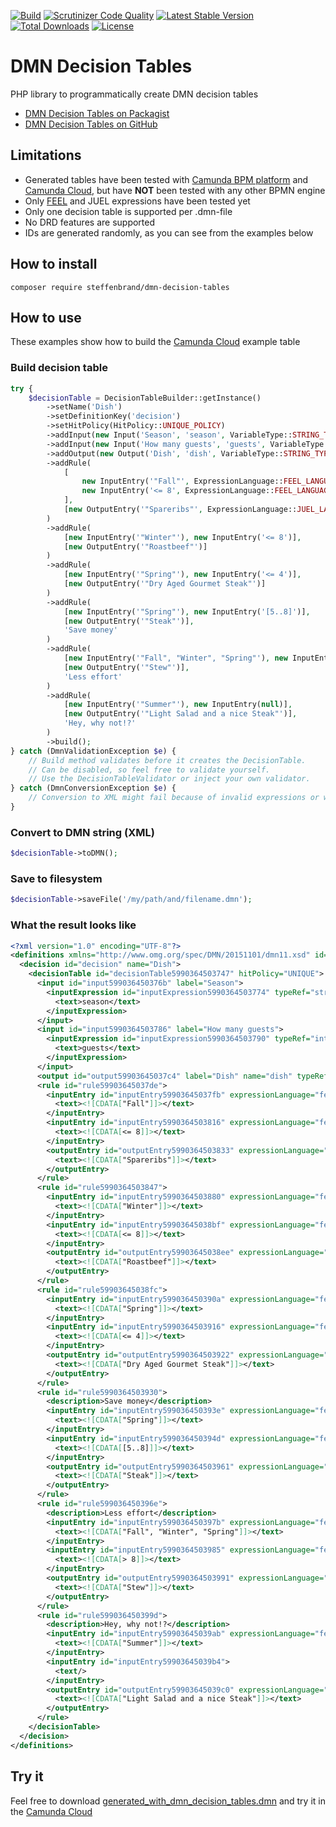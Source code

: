 [![Build](https://travis-ci.org/steffenbrand/dmn-decision-tables.svg?branch=master)](https://travis-ci.org/steffenbrand/dmn-decision-tables)
[![Scrutinizer Code Quality](https://scrutinizer-ci.com/g/steffenbrand/dmn-decision-tables/badges/quality-score.png?b=master)](https://scrutinizer-ci.com/g/steffenbrand/dmn-decision-tables/?branch=master)
[![Latest Stable Version](https://poser.pugx.org/steffenbrand/dmn-decision-tables/v/stable)](https://packagist.org/packages/steffenbrand/dmn-decision-tables)
[![Total Downloads](https://poser.pugx.org/steffenbrand/dmn-decision-tables/downloads)](https://packagist.org/packages/steffenbrand/dmn-decision-tables)
[![License](https://poser.pugx.org/steffenbrand/dmn-decision-tables/license)](https://packagist.org/packages/steffenbrand/dmn-decision-tables)

# DMN Decision Tables
PHP library to programmatically create DMN decision tables

* [DMN Decision Tables on Packagist](https://packagist.org/packages/steffenbrand/dmn-decision-tables)
* [DMN Decision Tables on GitHub](https://github.com/steffenbrand/dmn-decision-tables)

## Limitations

- Generated tables have been tested with [Camunda BPM platform](https://camunda.com/) and [Camunda Cloud](https://dmn.camunda.cloud/), but have __NOT__ been tested
with any other BPMN engine
- Only [FEEL](https://docs.camunda.org/manual/latest/reference/dmn11/feel/) and JUEL expressions have been tested yet
- Only one decision table is supported per .dmn-file
- No DRD features are supported
- IDs are generated randomly, as you can see from the examples below

## How to install

```
composer require steffenbrand/dmn-decision-tables
```

## How to use

These examples show how to build the [Camunda Cloud](https://dmn.camunda.cloud/) example table

### Build decision table

```php
try {
    $decisionTable = DecisionTableBuilder::getInstance()
        ->setName('Dish')
        ->setDefinitionKey('decision')
        ->setHitPolicy(HitPolicy::UNIQUE_POLICY)
        ->addInput(new Input('Season', 'season', VariableType::STRING_TYPE))
        ->addInput(new Input('How many guests', 'guests', VariableType::INTEGER_TYPE))
        ->addOutput(new Output('Dish', 'dish', VariableType::STRING_TYPE))
        ->addRule(
            [
                new InputEntry('"Fall"', ExpressionLanguage::FEEL_LANGUAGE),
                new InputEntry('<= 8', ExpressionLanguage::FEEL_LANGUAGE)
            ],
            [new OutputEntry('"Spareribs"', ExpressionLanguage::JUEL_LANGUAGE)]
        )
        ->addRule(
            [new InputEntry('"Winter"'), new InputEntry('<= 8')],
            [new OutputEntry('"Roastbeef"')]
        )
        ->addRule(
            [new InputEntry('"Spring"'), new InputEntry('<= 4')],
            [new OutputEntry('"Dry Aged Gourmet Steak"')]
        )
        ->addRule(
            [new InputEntry('"Spring"'), new InputEntry('[5..8]')],
            [new OutputEntry('"Steak"')],
            'Save money'
        )
        ->addRule(
            [new InputEntry('"Fall", "Winter", "Spring"'), new InputEntry('> 8')],
            [new OutputEntry('"Stew"')],
            'Less effort'
        )
        ->addRule(
            [new InputEntry('"Summer"'), new InputEntry(null)],
            [new OutputEntry('"Light Salad and a nice Steak"')],
            'Hey, why not!?'
        )
        ->build();
} catch (DmnValidationException $e) {
    // Build method validates before it creates the DecisionTable.
    // Can be disabled, so feel free to validate yourself.
    // Use the DecisionTableValidator or inject your own validator.
} catch (DmnConversionException $e) {
    // Conversion to XML might fail because of invalid expressions or whatever.
}
```

### Convert to DMN string (XML)

```php
$decisionTable->toDMN();

```

### Save to filesystem

```php
$decisionTable->saveFile('/my/path/and/filename.dmn');
```

### What the result looks like

```xml
<?xml version="1.0" encoding="UTF-8"?>
<definitions xmlns="http://www.omg.org/spec/DMN/20151101/dmn11.xsd" id="definitions" name="definitions" namespace="http://camunda.org/schema/1.0/dmn">
  <decision id="decision" name="Dish">
    <decisionTable id="decisionTable5990364503747" hitPolicy="UNIQUE">
      <input id="input599036450376b" label="Season">
        <inputExpression id="inputExpression5990364503774" typeRef="string">
          <text>season</text>
        </inputExpression>
      </input>
      <input id="input5990364503786" label="How many guests">
        <inputExpression id="inputExpression5990364503790" typeRef="integer">
          <text>guests</text>
        </inputExpression>
      </input>
      <output id="output59903645037c4" label="Dish" name="dish" typeRef="string"/>
      <rule id="rule59903645037de">
        <inputEntry id="inputEntry59903645037fb" expressionLanguage="feel">
          <text><![CDATA["Fall"]]></text>
        </inputEntry>
        <inputEntry id="inputEntry5990364503816" expressionLanguage="feel">
          <text><![CDATA[<= 8]]></text>
        </inputEntry>
        <outputEntry id="outputEntry5990364503833" expressionLanguage="juel">
          <text><![CDATA["Spareribs"]]></text>
        </outputEntry>
      </rule>
      <rule id="rule5990364503847">
        <inputEntry id="inputEntry5990364503880" expressionLanguage="feel">
          <text><![CDATA["Winter"]]></text>
        </inputEntry>
        <inputEntry id="inputEntry59903645038bf" expressionLanguage="feel">
          <text><![CDATA[<= 8]]></text>
        </inputEntry>
        <outputEntry id="outputEntry59903645038ee" expressionLanguage="juel">
          <text><![CDATA["Roastbeef"]]></text>
        </outputEntry>
      </rule>
      <rule id="rule59903645038fc">
        <inputEntry id="inputEntry599036450390a" expressionLanguage="feel">
          <text><![CDATA["Spring"]]></text>
        </inputEntry>
        <inputEntry id="inputEntry5990364503916" expressionLanguage="feel">
          <text><![CDATA[<= 4]]></text>
        </inputEntry>
        <outputEntry id="outputEntry5990364503922" expressionLanguage="juel">
          <text><![CDATA["Dry Aged Gourmet Steak"]]></text>
        </outputEntry>
      </rule>
      <rule id="rule5990364503930">
        <description>Save money</description>
        <inputEntry id="inputEntry599036450393e" expressionLanguage="feel">
          <text><![CDATA["Spring"]]></text>
        </inputEntry>
        <inputEntry id="inputEntry599036450394d" expressionLanguage="feel">
          <text><![CDATA[[5..8]]]></text>
        </inputEntry>
        <outputEntry id="outputEntry5990364503961" expressionLanguage="juel">
          <text><![CDATA["Steak"]]></text>
        </outputEntry>
      </rule>
      <rule id="rule599036450396e">
        <description>Less effort</description>
        <inputEntry id="inputEntry599036450397b" expressionLanguage="feel">
          <text><![CDATA["Fall", "Winter", "Spring"]]></text>
        </inputEntry>
        <inputEntry id="inputEntry5990364503985" expressionLanguage="feel">
          <text><![CDATA[> 8]]></text>
        </inputEntry>
        <outputEntry id="outputEntry5990364503991" expressionLanguage="juel">
          <text><![CDATA["Stew"]]></text>
        </outputEntry>
      </rule>
      <rule id="rule599036450399d">
        <description>Hey, why not!?</description>
        <inputEntry id="inputEntry59903645039ab" expressionLanguage="feel">
          <text><![CDATA["Summer"]]></text>
        </inputEntry>
        <inputEntry id="inputEntry59903645039b4">
          <text/>
        </inputEntry>
        <outputEntry id="outputEntry59903645039c0" expressionLanguage="juel">
          <text><![CDATA["Light Salad and a nice Steak"]]></text>
        </outputEntry>
      </rule>
    </decisionTable>
  </decision>
</definitions>

```

## Try it

Feel free to download [generated_with_dmn_decision_tables.dmn](https://github.com/steffenbrand/dmn-decision-tables/blob/master/resources/generated_with_dmn_decision_tables.dmn)
and try it in the [Camunda Cloud](https://dmn.camunda.cloud/)